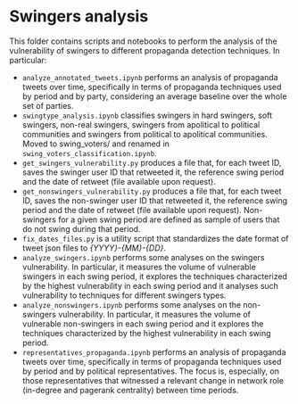 # Swingers analysis

This folder contains scripts and notebooks to perform the analysis of the vulnerability of swingers to different propaganda detection techniques.
In particular:
- `analyze_annotated_tweets.ipynb` performs an analysis of propaganda tweets over time, specifically in terms of propaganda techniques used by period and by party, considering an average baseline over the whole set of parties.
- `swingtype_analysis.ipynb` classifies swingers in hard swingers, soft swingers, non-real swingers, swingers from apolitical to political communities and swingers from political to apolitical communities. Moved to swing_voters/ and renamed in `swing_voters_classification.ipynb`.
- `get_swingers_vulnerability.py` produces a file that, for each tweet ID, saves the swinger user ID that retweeted it, the reference swing period and the date of retweet (file available upon request). 
- `get_nonswingers_vulnerability.py` produces a file that, for each tweet ID, saves the non-swinger user ID that retweeted it, the reference swing period and the date of retweet (file available upon request). Non-swingers for a given swing period are defined as sample of users that do not swing during that period.
- `fix_dates_files.py` is a utility script that standardizes the date format of tweet json files to *{YYYY}-{MM}-{DD}*.
- `analyze_swingers.ipynb` performs some analyses on the swingers vulnerability. In particular, it measures the volume of vulnerable swingers in each swing period, it explores the techniques characterized by the highest vulnerability in each swing period and it analyses such vulnerability to techniques for different swingers types.
- `analyze_nonswingers.ipynb` performs some analyses on the non-swingers vulnerability. In particular, it measures the volume of vulnerable non-swingers in each swing period and it explores the techniques characterized by the highest vulnerability in each swing period.
- `representatives_propaganda.ipynb` performs an analysis of propaganda tweets over time, specifically in terms of propaganda techniques used by period and by political representatives. The focus is, especially, on those representatives that witnessed a relevant change in network role (in-degree and pagerank centrality) between time periods.